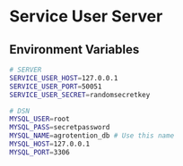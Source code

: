 # Service User Server

## Environment Variables
```bash
# SERVER
SERVICE_USER_HOST=127.0.0.1
SERVICE_USER_PORT=50051
SERVICE_USER_SECRET=randomsecretkey

# DSN
MYSQL_USER=root
MYSQL_PASS=secretpassword
MYSQL_NAME=agrotention_db # Use this name
MYSQL_HOST=127.0.0.1
MYSQL_PORT=3306
```
